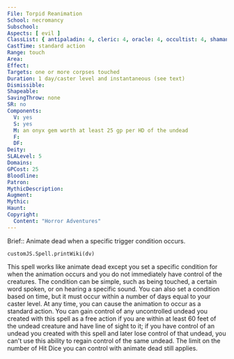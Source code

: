 ```yaml
---
File: Torpid Reanimation
School: necromancy
Subschool: 
Aspects: [ evil ]
ClassList: { antipaladin: 4, cleric: 4, oracle: 4, occultist: 4, shaman: 4, sorcerer: 5, wizard: 5, spiritualist: 4 }
CastTime: standard action
Range: touch
Area: 
Effect: 
Targets: one or more corpses touched
Duration: 1 day/caster level and instantaneous (see text)
Dismissible: 
Shapeable: 
SavingThrow: none
SR: no
Components:
  V: yes
  S: yes
  M: an onyx gem worth at least 25 gp per HD of the undead
  F: 
  DF: 
Deity: 
SLALevel: 5
Domains: 
GPCost: 25
Bloodline: 
Patron: 
MythicDescription: 
Augment: 
Mythic: 
Haunt: 
Copyright:
  Content: "Horror Adventures"
---
```

Brief:: Animate dead when a specific trigger condition occurs.

```dataviewjs
customJS.Spell.printWiki(dv)
```

This spell works like animate dead except you set a specific condition for when the animation occurs and you do not immediately have control of the creatures. The condition can be simple, such as being touched, a certain word spoken, or on hearing a specific sound. You can also set a condition based on time, but it must occur within a number of days equal to your caster level. At any time, you can cause the animation to occur as a standard action.  You can gain control of any uncontrolled undead you created with this spell as a free action if you are within at least 60 feet of the undead creature and have line of sight to it; if you have control of an undead you created with this spell and later lose control of that undead, you can't use this ability to regain control of the same undead. The limit on the number of Hit Dice you can control with animate dead still applies.
